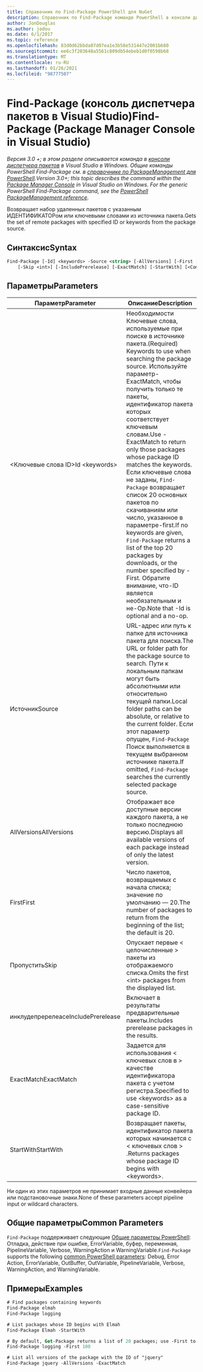 ```yaml
---
title: Справочник по Find-Package PowerShell для NuGet
description: Справочник по Find-Package команде PowerShell в консоли диспетчера пакетов NuGet в Visual Studio.
author: JonDouglas
ms.author: jodou
ms.date: 6/1/2017
ms.topic: reference
ms.openlocfilehash: 83d0d62bbda07d07ea1e3b58e531447e2001b680
ms.sourcegitcommit: ee6c3f203648a5561c809db54ebeb1d0f0598b68
ms.translationtype: MT
ms.contentlocale: ru-RU
ms.lasthandoff: 01/26/2021
ms.locfileid: "98777507"
---
```

# <a name="find-package-package-manager-console-in-visual-studio"></a><span data-ttu-id="92164-103">Find-Package (консоль диспетчера пакетов в Visual Studio)</span><span class="sxs-lookup"><span data-stu-id="92164-103">Find-Package (Package Manager Console in Visual Studio)</span></span>

<span data-ttu-id="92164-104">*Версия 3.0 +; в этом разделе описывается команда в [консоли диспетчера пакетов](../../consume-packages/install-use-packages-powershell.md) в Visual Studio в Windows. Общие команды PowerShell Find-Package см. в [справочнике по PackageManagement для PowerShell](/powershell/module/packagemanagement/?view=powershell-6).*</span><span class="sxs-lookup"><span data-stu-id="92164-104">*Version 3.0+; this topic describes the command within the [Package Manager Console](../../consume-packages/install-use-packages-powershell.md) in Visual Studio on Windows. For the generic PowerShell Find-Package command, see the [PowerShell PackageManagement reference](/powershell/module/packagemanagement/?view=powershell-6).*</span></span>

<span data-ttu-id="92164-105">Возвращает набор удаленных пакетов с указанным ИДЕНТИФИКАТОРом или ключевыми словами из источника пакета.</span><span class="sxs-lookup"><span data-stu-id="92164-105">Gets the set of remote packages with specified ID or keywords from the package source.</span></span>

## <a name="syntax"></a><span data-ttu-id="92164-106">Синтаксис</span><span class="sxs-lookup"><span data-stu-id="92164-106">Syntax</span></span>

```ps
Find-Package [-Id] <keywords> -Source <string> [-AllVersions] [-First [<int>]]
    [-Skip <int>] [-IncludePrerelease] [-ExactMatch] [-StartWith] [<CommonParameters>]
```

## <a name="parameters"></a><span data-ttu-id="92164-107">Параметры</span><span class="sxs-lookup"><span data-stu-id="92164-107">Parameters</span></span>

| <span data-ttu-id="92164-108">Параметр</span><span class="sxs-lookup"><span data-stu-id="92164-108">Parameter</span></span> | <span data-ttu-id="92164-109">Описание</span><span class="sxs-lookup"><span data-stu-id="92164-109">Description</span></span> |
| --- | --- |
| <span data-ttu-id="92164-110">&lt;Ключевые слова ID&gt;</span><span class="sxs-lookup"><span data-stu-id="92164-110">Id &lt;keywords&gt;</span></span> | <span data-ttu-id="92164-111">Необходимости Ключевые слова, используемые при поиске в источнике пакета.</span><span class="sxs-lookup"><span data-stu-id="92164-111">(Required) Keywords to use when searching the package source.</span></span> <span data-ttu-id="92164-112">Используйте параметр-ExactMatch, чтобы получить только те пакеты, идентификатор пакета которых соответствует ключевым словам.</span><span class="sxs-lookup"><span data-stu-id="92164-112">Use -ExactMatch to return only those packages whose package ID matches the keywords.</span></span> <span data-ttu-id="92164-113">Если ключевые слова не заданы, `Find-Package` возвращает список 20 основных пакетов по скачиваниям или число, указанное в параметре-first.</span><span class="sxs-lookup"><span data-stu-id="92164-113">If no keywords are given, `Find-Package` returns a list of the top 20 packages by downloads, or the number specified by -First.</span></span> <span data-ttu-id="92164-114">Обратите внимание, что-ID является необязательным и не-Op.</span><span class="sxs-lookup"><span data-stu-id="92164-114">Note that -Id is optional and a no-op.</span></span> |
| <span data-ttu-id="92164-115">Источник</span><span class="sxs-lookup"><span data-stu-id="92164-115">Source</span></span> | <span data-ttu-id="92164-116">URL-адрес или путь к папке для источника пакета для поиска.</span><span class="sxs-lookup"><span data-stu-id="92164-116">The URL or folder path for the package source to search.</span></span> <span data-ttu-id="92164-117">Пути к локальным папкам могут быть абсолютными или относительно текущей папки.</span><span class="sxs-lookup"><span data-stu-id="92164-117">Local folder paths can be absolute, or relative to the current folder.</span></span> <span data-ttu-id="92164-118">Если этот параметр опущен, `Find-Package` Поиск выполняется в текущем выбранном источнике пакета.</span><span class="sxs-lookup"><span data-stu-id="92164-118">If omitted, `Find-Package` searches the currently selected package source.</span></span> |
| <span data-ttu-id="92164-119">AllVersions</span><span class="sxs-lookup"><span data-stu-id="92164-119">AllVersions</span></span> | <span data-ttu-id="92164-120">Отображает все доступные версии каждого пакета, а не только последнюю версию.</span><span class="sxs-lookup"><span data-stu-id="92164-120">Displays all available versions of each package instead of only the latest version.</span></span> |
| <span data-ttu-id="92164-121">First</span><span class="sxs-lookup"><span data-stu-id="92164-121">First</span></span> | <span data-ttu-id="92164-122">Число пакетов, возвращаемых с начала списка; значение по умолчанию — 20.</span><span class="sxs-lookup"><span data-stu-id="92164-122">The number of packages to return from the beginning of the list; the default is 20.</span></span> |
| <span data-ttu-id="92164-123">Пропустить</span><span class="sxs-lookup"><span data-stu-id="92164-123">Skip</span></span> | <span data-ttu-id="92164-124">Опускает первые &lt; целочисленные &gt; пакеты из отображаемого списка.</span><span class="sxs-lookup"><span data-stu-id="92164-124">Omits the first &lt;int&gt; packages from the displayed list.</span></span>  |
| <span data-ttu-id="92164-125">инклудепререлеасе</span><span class="sxs-lookup"><span data-stu-id="92164-125">IncludePrerelease</span></span> | <span data-ttu-id="92164-126">Включает в результаты предварительные пакеты.</span><span class="sxs-lookup"><span data-stu-id="92164-126">Includes prerelease packages in the results.</span></span> |
| <span data-ttu-id="92164-127">ExactMatch</span><span class="sxs-lookup"><span data-stu-id="92164-127">ExactMatch</span></span> | <span data-ttu-id="92164-128">Задается для использования &lt; ключевых слов в &gt; качестве идентификатора пакета с учетом регистра.</span><span class="sxs-lookup"><span data-stu-id="92164-128">Specified to use &lt;keywords&gt; as a case-sensitive package ID.</span></span> |
| <span data-ttu-id="92164-129">StartWith</span><span class="sxs-lookup"><span data-stu-id="92164-129">StartWith</span></span> | <span data-ttu-id="92164-130">Возвращает пакеты, идентификатор пакета которых начинается с &lt; ключевых слов &gt; .</span><span class="sxs-lookup"><span data-stu-id="92164-130">Returns packages whose package ID begins with &lt;keywords&gt;.</span></span> |

<span data-ttu-id="92164-131">Ни один из этих параметров не принимает входные данные конвейера или подстановочные знаки.</span><span class="sxs-lookup"><span data-stu-id="92164-131">None of these parameters accept pipeline input or wildcard characters.</span></span>

## <a name="common-parameters"></a><span data-ttu-id="92164-132">Общие параметры</span><span class="sxs-lookup"><span data-stu-id="92164-132">Common Parameters</span></span>

<span data-ttu-id="92164-133">`Find-Package` поддерживает следующие [Общие параметры PowerShell](/powershell/module/microsoft.powershell.core/about/about_commonparameters): Отладка, действие при ошибке, ErrorVariable, буфер, переменная, PipelineVariable, Verbose, WarningAction и WarningVariable.</span><span class="sxs-lookup"><span data-stu-id="92164-133">`Find-Package` supports the following [common PowerShell parameters](/powershell/module/microsoft.powershell.core/about/about_commonparameters): Debug, Error Action, ErrorVariable, OutBuffer, OutVariable, PipelineVariable, Verbose, WarningAction, and WarningVariable.</span></span>

## <a name="examples"></a><span data-ttu-id="92164-134">Примеры</span><span class="sxs-lookup"><span data-stu-id="92164-134">Examples</span></span>

```ps
# Find packages containing keywords
Find-Package elmah
Find-Package logging

# List packages whose ID begins with Elmah
Find-Package Elmah -StartWith

# By default, Get-Package returns a list of 20 packages; use -First to show more
Find-Package logging -First 100

# List all versions of the package with the ID of "jquery"
Find-Package jquery -AllVersions -ExactMatch
```
